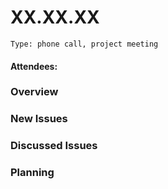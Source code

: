# XX.XX.XX

`Type: phone call, project meeting`

#### Attendees: 

### Overview

### New Issues

### Discussed Issues 

### Planning 
